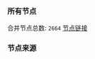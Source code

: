 ### 所有节点
合并节点总数: `2664`
[节点链接](https://raw.githubusercontent.com/rzhy1/11/master/sub/sub_merge_base64.txt)

### 节点来源